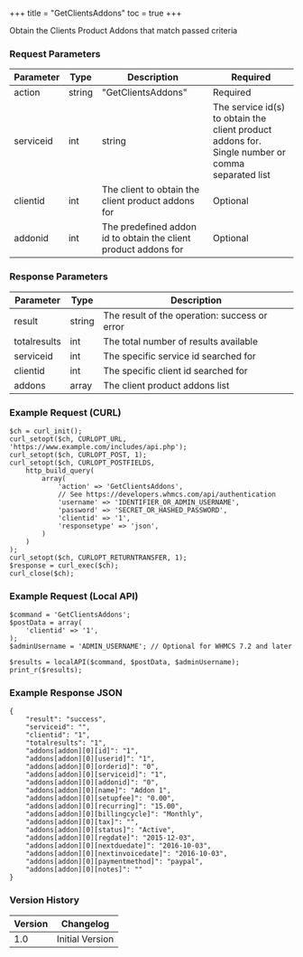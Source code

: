 +++
title = "GetClientsAddons"
toc = true
+++

Obtain the Clients Product Addons that match passed criteria

### Request Parameters

| Parameter | Type | Description | Required |
| --------- | ---- | ----------- | -------- |
| action | string | "GetClientsAddons" | Required |
| serviceid | int|string | The service id(s) to obtain the client product addons for. Single number or comma separated list | Optional |
| clientid | int | The client to obtain the client product addons for | Optional |
| addonid | int | The predefined addon id to obtain the client product addons for | Optional |

### Response Parameters

| Parameter | Type | Description |
| --------- | ---- | ----------- |
| result | string | The result of the operation: success or error |
| totalresults | int | The total number of results available |
| serviceid | int | The specific service id searched for |
| clientid | int | The specific client id searched for |
| addons | array | The client product addons list |


### Example Request (CURL)

```
$ch = curl_init();
curl_setopt($ch, CURLOPT_URL, 'https://www.example.com/includes/api.php');
curl_setopt($ch, CURLOPT_POST, 1);
curl_setopt($ch, CURLOPT_POSTFIELDS,
    http_build_query(
        array(
            'action' => 'GetClientsAddons',
            // See https://developers.whmcs.com/api/authentication
            'username' => 'IDENTIFIER_OR_ADMIN_USERNAME',
            'password' => 'SECRET_OR_HASHED_PASSWORD',
            'clientid' => '1',
            'responsetype' => 'json',
        )
    )
);
curl_setopt($ch, CURLOPT_RETURNTRANSFER, 1);
$response = curl_exec($ch);
curl_close($ch);
```


### Example Request (Local API)

```
$command = 'GetClientsAddons';
$postData = array(
    'clientid' => '1',
);
$adminUsername = 'ADMIN_USERNAME'; // Optional for WHMCS 7.2 and later

$results = localAPI($command, $postData, $adminUsername);
print_r($results);
```


### Example Response JSON

```
{
    "result": "success",
    "serviceid": "",
    "clientid": "1",
    "totalresults": "1",
    "addons[addon][0][id]": "1",
    "addons[addon][0][userid]": "1",
    "addons[addon][0][orderid]": "0",
    "addons[addon][0][serviceid]": "1",
    "addons[addon][0][addonid]": "0",
    "addons[addon][0][name]": "Addon 1",
    "addons[addon][0][setupfee]": "0.00",
    "addons[addon][0][recurring]": "15.00",
    "addons[addon][0][billingcycle]": "Monthly",
    "addons[addon][0][tax]": "",
    "addons[addon][0][status]": "Active",
    "addons[addon][0][regdate]": "2015-12-03",
    "addons[addon][0][nextduedate]": "2016-10-03",
    "addons[addon][0][nextinvoicedate]": "2016-10-03",
    "addons[addon][0][paymentmethod]": "paypal",
    "addons[addon][0][notes]": ""
}
```


### Version History

| Version | Changelog |
| ------- | --------- |
| 1.0 | Initial Version |
